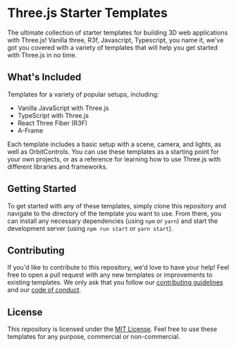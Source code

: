 # Three.js Starter Templates

The ultimate collection of starter templates for building 3D web applications with Three.js! Vanilla three, R3f, Javascript, Typescript, you name it, we've got you covered with a variety of templates that will help you get started with Three.js in no time.

## What's Included

Templates for a variety of popular setups, including:

- Vanilla JavaScript with Three.js
- TypeScript with Three.js
- React Three Fiber (R3F)
- A-Frame

Each template includes a basic setup with a scene, camera, and lights, as well as OrbitControls. You can use these templates as a starting point for your own projects, or as a reference for learning how to use Three.js with different libraries and frameworks.

## Getting Started

To get started with any of these templates, simply clone this repository and navigate to the directory of the template you want to use. From there, you can install any necessary dependencies (using `npm` or `yarn`) and start the development server (using `npm run start` or `yarn start`).

## Contributing

If you'd like to contribute to this repository, we'd love to have your help! Feel free to open a pull request with any new templates or improvements to existing templates. We only ask that you follow our [contributing guidelines](CONTRIBUTING.md) and our [code of conduct](CODE_OF_CONDUCT.md).

## License

This repository is licensed under the [MIT License](LICENSE). Feel free to use these templates for any purpose, commercial or non-commercial.
